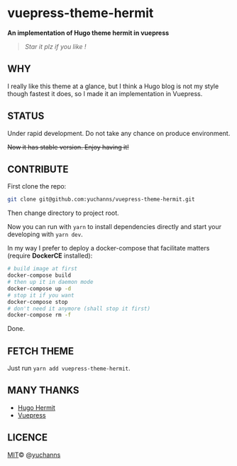 # vuepress-theme-hermit
**An implementation of Hugo theme hermit in vuepress**

> *Star it plz if you like !*

## WHY
I really like this theme at a glance, but I think a Hugo blog is not my style though fastest it does, so I made it an implementation in Vuepress.

## STATUS
Under rapid development. Do not take any chance on produce environment.

~~Now it has stable version. Enjoy having it!~~

## CONTRIBUTE
First clone the repo:
```sh
git clone git@github.com:yuchanns/vuepress-theme-hermit.git
```
Then change directory to project root.

Now you can run with `yarn` to install dependencies directly and start your developing with `yarn dev`.

In my way I prefer to deploy a docker-compose that facilitate matters (require **DockerCE** installed):
```sh
# build image at first
docker-compose build
# then up it in daemon mode
docker-compose up -d
# stop it if you want
docker-compose stop
# don't need it anymore (shall stop it first)
docker-compose rm -f
```
Done.

## FETCH THEME
Just run `yarn add vuepress-theme-hermit`.

## MANY THANKS
* [Hugo Hermit](https://github.com/Track3/hermit)
* [Vuepress](http://vuepress.vuejs.org/)

## LICENCE
[MIT](https://github.com/yuchanns/vuepress-theme-hermit/blob/master/LICENSE)© @[yuchanns](https://github.com/yuchanns)
